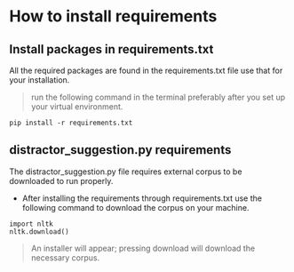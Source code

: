 # How to install requirements

## Install packages in requirements.txt

All the required packages are found in the requirements.txt file use that for your installation.

> run the following command in the terminal preferably after you set up your virtual environment.

```
pip install -r requirements.txt
```

## distractor_suggestion.py requirements

The distractor_suggestion.py file requires external corpus to be downloaded to run properly.

- After installing the requirements through requirements.txt use the following command to download the corpus on your machine.

```
import nltk
nltk.download()
```

> An installer will appear; pressing download will download the necessary corpus.
